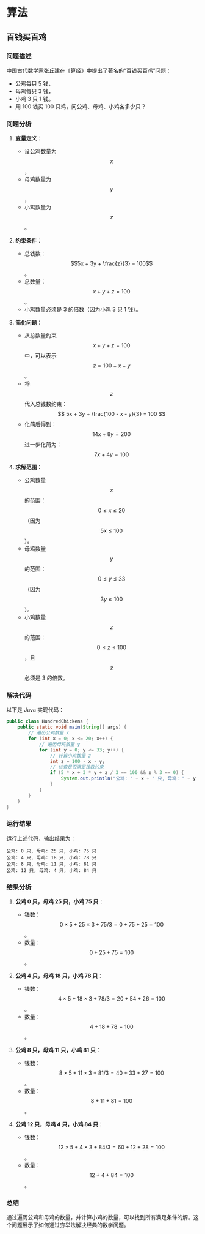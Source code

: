 # 算法

## 百钱买百鸡

<!-- notecardId: 1736565228639 -->

### 问题描述

中国古代数学家张丘建在《算经》中提出了著名的“百钱买百鸡”问题：

- 公鸡每只 5 钱，
- 母鸡每只 3 钱，
- 小鸡 3 只 1 钱。
- 用 100 钱买 100 只鸡，问公鸡、母鸡、小鸡各多少只？

### 问题分析

1. **变量定义**：

   - 设公鸡数量为 $$x$$，
   - 母鸡数量为 $$y$$，
   - 小鸡数量为 $$z$$。

2. **约束条件**：

   - 总钱数：$$5x + 3y + \frac{z}{3} = 100$$。
   - 总数量：$$x + y + z = 100$$。
   - 小鸡数量必须是 3 的倍数（因为小鸡 3 只 1 钱）。

3. **简化问题**：

   - 从总数量约束 $$x + y + z = 100$$ 中，可以表示 $$z = 100 - x - y$$。
   - 将 $$z$$ 代入总钱数约束：
     $$
     5x + 3y + \frac{100 - x - y}{3} = 100
     $$
   - 化简后得到：
     $$
     14x + 8y = 200
     $$
     进一步化简为：
     $$
     7x + 4y = 100
     $$

4. **求解范围**：
   - 公鸡数量 $$x$$ 的范围：$$0 \leq x \leq 20$$（因为 $$5x \leq 100$$）。
   - 母鸡数量 $$y$$ 的范围：$$0 \leq y \leq 33$$（因为 $$3y\leq 100$$）。
   - 小鸡数量 $$z$$ 的范围：$$0 \leq z \leq 100$$，且 $$z$$ 必须是 3 的倍数。

### 解决代码

以下是 Java 实现代码：

```java
public class HundredChickens {
    public static void main(String[] args) {
        // 遍历公鸡数量 x
        for (int x = 0; x <= 20; x++) {
            // 遍历母鸡数量 y
            for (int y = 0; y <= 33; y++) {
                // 计算小鸡数量 z
                int z = 100 - x - y;
                // 检查是否满足钱数约束
                if (5 * x + 3 * y + z / 3 == 100 && z % 3 == 0) {
                    System.out.println("公鸡: " + x + " 只, 母鸡: " + y + " 只, 小鸡: " + z + " 只");
                }
            }
        }
    }
}
```

### 运行结果

运行上述代码，输出结果为：

```text
公鸡: 0 只, 母鸡: 25 只, 小鸡: 75 只
公鸡: 4 只, 母鸡: 18 只, 小鸡: 78 只
公鸡: 8 只, 母鸡: 11 只, 小鸡: 81 只
公鸡: 12 只, 母鸡: 4 只, 小鸡: 84 只
```

### 结果分析

1. **公鸡 0 只，母鸡 25 只，小鸡 75 只**：

   - 钱数：$$0 \times 5 + 25 \times 3 + 75 / 3 = 0 + 75 + 25 = 100$$。
   - 数量：$$0 + 25 + 75 = 100$$。

2. **公鸡 4 只，母鸡 18 只，小鸡 78 只**：

   - 钱数：$$4 \times 5 + 18 \times 3 + 78 / 3 = 20 + 54 + 26 = 100$$。
   - 数量：$$4 + 18 + 78 = 100$$。

3. **公鸡 8 只，母鸡 11 只，小鸡 81 只**：

   - 钱数：$$8 \times 5 + 11 \times 3 + 81 / 3 = 40 + 33 + 27 = 100$$。
   - 数量：$$8 + 11 + 81 = 100$$。

4. **公鸡 12 只，母鸡 4 只，小鸡 84 只**：
   - 钱数：$$12 \times 5 + 4 \times 3 + 84 / 3 = 60 + 12 + 28 = 100$$。
   - 数量：$$12 + 4 + 84 = 100$$。

### 总结

通过遍历公鸡和母鸡的数量，并计算小鸡的数量，可以找到所有满足条件的解。这个问题展示了如何通过穷举法解决经典的数学问题。
